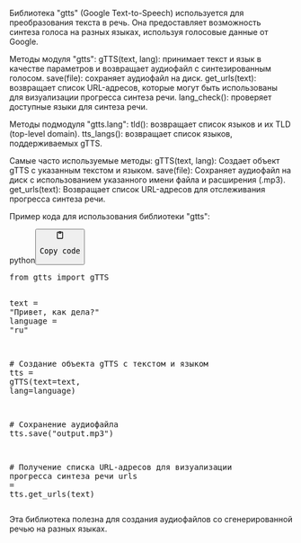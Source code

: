 <p>Библиотека "gtts" (Google Text-to-Speech) используется для преобразования текста в речь.
Она предоставляет возможность синтеза голоса на разных языках, используя голосовые данные от Google.</p>
<p>Методы модуля "gtts":
gTTS(text, lang): принимает текст и язык в качестве параметров и возвращает аудиофайл с синтезированным голосом.
save(file): сохраняет аудиофайл на диск.
get_urls(text): возвращает список URL-адресов, которые могут быть использованы для визуализации прогресса синтеза речи.
lang_check(): проверяет доступные языки для синтеза речи.</p>
<p>Методы подмодуля "gtts.lang":
tld(): возвращает список языков и их TLD (top-level domain).
tts_langs(): возвращает список языков, поддерживаемых gTTS.</p>
<p>Самые часто используемые методы:
gTTS(text, lang): Создает объект gTTS с указанным текстом и языком.
save(file): Сохраняет аудиофайл на диск с использованием указанного имени файла и расширения (.mp3).
get_urls(text): Возвращает список URL-адресов для отслеживания прогресса синтеза речи.</p>
<p>Пример кода для использования библиотеки "gtts":</p>
<div class="code-element"><div class="lang-line"><text>python</text><button class="copy-button" onclick="copyCode(this)"><svg aria-hidden="true" xmlns="http://www.w3.org/2000/svg" width="16" height="16" fill="none" viewBox="0 0 24 24"><path stroke="currentColor" stroke-linecap="round" stroke-linejoin="round" stroke-width="2" d="M15 4h3a1 1 0 0 1 1 1v15a1 1 0 0 1-1 1H6a1 1 0 0 1-1-1V5a1 1 0 0 1 1-1h3m0 3h6m-5-4v4h4V3h-4Z"/></svg><pre>Copy code</pre></button></div><div class="code"><div class="highlight"><pre><span></span><span class="kn">from</span> <span class="nn">gtts</span> <span class="kn">import</span> <span class="n">gTTS</span>

<span class="n">text</span> <span class="o">=</span> <span class="s2">&quot;Привет, как дела?&quot;</span>
<span class="n">language</span> <span class="o">=</span> <span class="s2">&quot;ru&quot;</span>

<span class="c1"># Создание объекта gTTS с текстом и языком</span>
<span class="n">tts</span> <span class="o">=</span> <span class="n">gTTS</span><span class="p">(</span><span class="n">text</span><span class="o">=</span><span class="n">text</span><span class="p">,</span> <span class="n">lang</span><span class="o">=</span><span class="n">language</span><span class="p">)</span>

<span class="c1"># Сохранение аудиофайла</span>
<span class="n">tts</span><span class="o">.</span><span class="n">save</span><span class="p">(</span><span class="s2">&quot;output.mp3&quot;</span><span class="p">)</span>

<span class="c1"># Получение списка URL-адресов для визуализации прогресса синтеза речи</span>
<span class="n">urls</span> <span class="o">=</span> <span class="n">tts</span><span class="o">.</span><span class="n">get_urls</span><span class="p">(</span><span class="n">text</span><span class="p">)</span>
</pre></div></div></div>

<p>Эта библиотека полезна для создания аудиофайлов со сгенерированной речью на разных языках.</p>